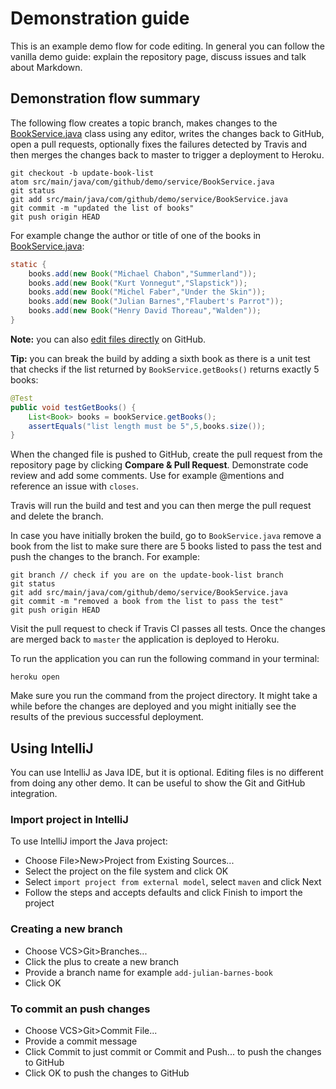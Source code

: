# Demonstration guide
This is an example demo flow for code editing. In general you can follow the vanilla demo guide: explain the repository page, discuss issues and talk about Markdown.   
## Demonstration flow summary
The following flow creates a topic branch, makes changes to the [BookService.java](src/main/java/com/github/demo/service/BookService.java) class using any editor, writes the changes back to GitHub, open a pull requests, optionally fixes the failures detected by Travis and then merges the changes back to master to trigger a deployment to Heroku.
```
git checkout -b update-book-list
atom src/main/java/com/github/demo/service/BookService.java
git status
git add src/main/java/com/github/demo/service/BookService.java
git commit -m "updated the list of books"
git push origin HEAD
```
For example change the author or title of one of the books in [BookService.java](src/main/java/com/github/demo/service/BookService.java):
```java
static {
    books.add(new Book("Michael Chabon","Summerland"));
    books.add(new Book("Kurt Vonnegut","Slapstick"));
    books.add(new Book("Michel Faber","Under the Skin"));
    books.add(new Book("Julian Barnes","Flaubert's Parrot"));
    books.add(new Book("Henry David Thoreau","Walden"));
}
```
**Note:** you can also [edit files directly](https://help.github.com/articles/editing-files-in-your-repository/) on GitHub.

**Tip:** you can break the build by adding a sixth book as there is a unit test that checks if the list returned by `BookService.getBooks()` returns exactly 5 books:
```java
@Test
public void testGetBooks() {
    List<Book> books = bookService.getBooks();
    assertEquals("list length must be 5",5,books.size());
}
```
When the changed file is pushed to GitHub, create the pull request from the repository page by clicking **Compare & Pull Request**. Demonstrate code review and add some comments. Use for example @mentions and reference an issue with `closes`.

Travis will run the build and test and you can then merge the pull request and delete the branch.

In case you have initially broken the build, go to `BookService.java` remove a book from the list to make sure there are 5 books listed to pass the test and push the changes to the branch. For example:
```
git branch // check if you are on the update-book-list branch
git status
git add src/main/java/com/github/demo/service/BookService.java
git commit -m "removed a book from the list to pass the test"
git push origin HEAD
```
Visit the pull request to check if Travis CI passes all tests. Once the changes are merged back to `master` the application is deployed to Heroku.

To run the application you can run the following command in your terminal:
```
heroku open
```
Make sure you run the command from the project directory. It might take a while before the changes are deployed and you might initially see the results of the previous successful deployment.

## Using IntelliJ
You can use IntelliJ as Java IDE, but it is optional. Editing files is no different from doing any other demo. It can be useful to show the Git and GitHub integration.

### Import project in IntelliJ
To use IntelliJ import the Java project:
- Choose File>New>Project from Existing Sources...
- Select the project on the file system and click OK
- Select `import project from external model`, select `maven` and click Next
- Follow the steps and accepts defaults and click Finish to import the project

### Creating a new branch
- Choose VCS>Git>Branches...
- Click the plus to create a new branch
- Provide a branch name for example `add-julian-barnes-book`
- Click OK

### To commit an push changes
- Choose VCS>Git>Commit File...
- Provide a commit message
- Click Commit to just commit or Commit and Push... to push the changes to GitHub
- Click OK to push the changes to GitHub
